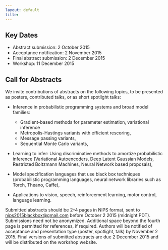 ```yaml
---
layout: default
title: 
---
```


## Key Dates 

- Abstract submission: 2 October 2015 
- Acceptance notification: 2 November 2015
- Final abstract submission: 2 December 2015
- Workshop: 11 December 2015

## Call for Abstracts

We invite contributions of abstracts on the following topics, to be presented as posters, contributed talks, or as short spotlight talks:

* Inference in probabilistic programming systems and broad model families:
  * Gradient-based methods for parameter estimation, variational inference
  * Metropolis-Hastings variants with efficient rescoring,
  * Message passing variants,
  * Sequential Monte Carlo variants,

* Learning to infer: Using discriminative methods to amortize probabilistic inference (Variational Autoencoders, Deep Latent Gaussian Models, Restricted Boltzmann Machines, Neural Network based proposals),

* Model specification languages that use black box techniques (probabilistic programming languages, neural network libraries such as Torch, Theano, Caffe),

* Applications to vision, speech, reinforcement learning, motor control, language learning. 

Submitted abstracts should be 2–4 pages in NIPS format, sent to [nips2015blackbox@gmail.com](nips2015blackbox@gmail.com) before October 2 2015 (midnight PDT). Submissions need not be anonymized. Additional space beyond the fourth page is permitted for references, if required. Authors will be notified of acceptance and presentation type (poster, spotlight, talk) by November 2 2015. Final versions of submitted abstracts are due 2 December 2015 and will be distributed on the workshop website.


